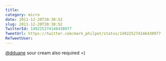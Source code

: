 ```yaml
---
title: 
category: micro
date: 2011-12-20T20:30:52
slug: 2011-12-20T20:30:52
TwitterId: 149225274146430977
TweetUrl: https://twitter.com/mark_philpot/status/149225274146430977
ReTweetUser: 
---
```


[@dduane](https://twitter.com/dduane) sour cream also required =)